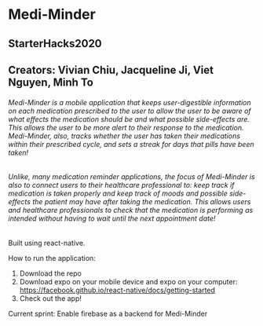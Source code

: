 # Medi-Minder

## StarterHacks2020

## Creators: Vivian Chiu, Jacqueline Ji, Viet Nguyen, Minh To

###### Medi-Minder is a mobile application that keeps user-digestible information on each medication prescribed to the user to allow the user to be aware of what effects the medication should be and what possible side-effects are. This allows the user to be more alert to their response to the medication. Medi-Minder, also, tracks whether the user has taken their medications within their prescribed cycle, and sets a streak for days that pills have been taken!

###### Unlike, many medication reminder applications, the focus of Medi-Minder is also to connect users to their healthcare professional to: keep track if medication is taken properly and keep track of moods and possible side-effects the patient may have after taking the medication. This allows users and healthcare professionals to check that the medication is performing as intended without having to wait until the next appointment date!

Built using react-native.

How to run the application:

1. Download the repo
2. Download expo on your mobile device and expo on your computer: https://facebook.github.io/react-native/docs/getting-started
3. Check out the app!

Current sprint: Enable firebase as a backend for Medi-Minder
